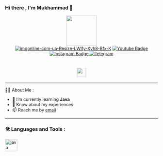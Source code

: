 ### Hi there , I'm Mukhammad 👋
<div id="header" align="center">
    <img src="https://media.giphy.com/media/M9gbBd9nbDrOTu1Mqx/giphy.gif" width="100"/>
    <div id="badges">
     </a>
        <a href="https://www.linkedin.com/in/mukhammad-tokayev-911179280/">
            <img src="https://i.ibb.co.com/LNSHqQx/imgonline-com-ua-Resize-LWl1y-Xyh8-Bfx-K.jpg" alt="imgonline-com-ua-Resize-LWl1y-Xyh8-Bfx-K" border="0"></a>
  
  <a href="mukhammadtokayev@gmail.com">
    <img src="https://img.shields.io/badge/Email-red?style=for-the-badge&logo=gmail&logoColor=white" alt="Youtube Badge"/>
  </a>
  <a href="https://www.instagram.com/mukhammadtk/">
    <img src="https://img.shields.io/badge/Instagram-blue?style=for-the-badge&logo=instagram&logoColor=white" alt="Instagram Badge"/>
  </a>
     <a href="https://t.me/tmk68">
    <img src="https://img.shields.io/badge/Telegram-blue?style=for-the-badge&logo=telegram&logoColor=white" alt="Telegram"/>
  </a>
</div>
    <img src="https://komarev.com/ghpvc/?username=mukhammadtk&style=flat-square&color=blue" alt=""/>
    <h1>
 
  <img src="https://media.giphy.com/media/hvRJCLFzcasrR4ia7z/giphy.gif" width="30px"/>
</h1>
    <div align="center">
  
</div>
</div>

<div id="socials" align="center">
</div>

---

:woman_technologist: About Me :
- 🌱 I’m currently learning **Java**
- 📄 Know about my experiences 
- 📫 Reach me by [email](mailto:mukhammadtokayev@gmail.com)


---

### :hammer_and_wrench: Languages and Tools :

<img src="https://cdn.jsdelivr.net/gh/devicons/devicon/icons/java/java-original-wordmark.svg" title="java" width="40" height="40"/>&nbsp;





</div>

<!--
**mukhammadtk/mukhammadtk** is a ✨ _special_ ✨ repository because its `README.md` (this file) appears on your GitHub profile.

Here are some ideas to get you started:

- 🔭 I’m currently working on ...
- 🌱 I’m currently learning ...
- 👯 I’m looking to collaborate on ...
- 🤔 I’m looking for help with ...
- 💬 Ask me about ...
- 📫 How to reach me: ...
- 😄 Pronouns: ...
- ⚡ Fun fact: ...
-->
